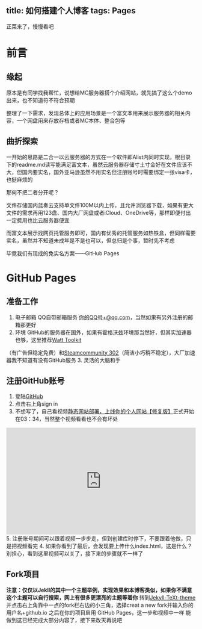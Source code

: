 title: 如何搭建个人博客
tags: Pages
---
正菜来了，慢慢看吧
<!--more-->
# 前言
## 缘起
原本是有同学找我帮忙，说想给MC服务器搭个介绍网站，就先搞了这么个demo出来，也不知道符不符合预期

整理了一下需求，发现总体上的应用场景是一个富文本用来展示服务器的相关内容，一个网盘用来存放存档或者MC本体、整合包等

## 曲折探索
一开始的思路是二合一以云服务器的方式在一个软件即Alist内同时实现，根目录下的readme.md读写能满足富文本，虽然云服务器存储寸土寸金好在文件应该不大，但国内要实名，国外亚马逊虽然不用实名但注册账号时需要绑定一张visa卡，也挺麻烦的

那何不把二者分开呢？

文件存储国内蓝奏云支持单文件100M以内上传，且允许浏览器下载，如果有更大文件的需求再用123盘、国内大厂网盘或者iCloud、OneDrive等，那样即便付出一定费用也比云服务器便宜

而富文本展示找网页托管服务即可，国内有优秀的托管服务如热铁盒，但同样需要实名，虽然并不知道未成年是不是也可以，但总归是个事，暂时先不考虑

毕竟我们有现成的免实名方案——GitHub Pages

# GitHub Pages
## 准备工作
1. 电子邮箱 QQ自带邮箱服务 你的QQ号+@qq.com，当然如果有另外注册的邮箱那更好
2. 环境 GitHub的服务器在国外，如果有霍格沃兹环境那当然好，但其实加速器也够，这里推荐[Watt Toolkit ](https://steampp.net/)

（有广告但稳定免费）和[Steamcommunity 302](https://www.dogfight360.com/blog/18682/)（简洁小巧稍不稳定），大厂加速器我不知道有没有GitHub服务
3. 灵活的大脑和手

## 注册GitHub账号
1. 登陆[GitHub](https://github.com)
2. 点击右上角sign in
3. 不想写了，自己看视频[静态网站部署，上线你的个人网站【修复版】](https://www.bilibili.com/video/BV17S4y1P7qH/?share_source=copy_web&vd_source=89a7357965fd5c17bd4917dea6f83350&t=214)正式开始在03：34，当然整个视频看看也不会有坏处

<div style="position:relative;padding-bottom:56.25%;width:100%;height:0;">
    <iframe src="https://player.bilibili.com/player.html?isOutside=true&aid=682977914&bvid=BV17S4y1P7qH&cid=768124049&p=1" scrolling="no" border="0" frameborder="no" framespacing="0" allowfullscreen="true" style="position:absolute;height:100%;width:100%;"></iframe></div>
5. 注册账号期间可以跟着视频一步步走，但到创建库时停下，不要跟着他做，只是把视频看完
4. 如果你看到了最后，会发现要上传什么index.html，这是什么？别担心，看到这里视频可以关了，接下来的步骤就不一样了

## Fork项目
**注意：仅仅以Jekll的其中一个主题举例，实现效果和本博客类似，如果你不满意这个主题可以自行搜索，网上有很多更漂亮的主题等着你**
转到[Jekyll-TeXt-theme](https://github.com/kitian616/jekyll-TeXt-theme)并点击右上角靠中一点的fork栏右边的小三角，选择creat a new fork并输入你的用户名+github.io
之后在你的项目启用 GitHub Pages，这一步和视频中一样
能做到这已经完成大部分内容了，接下来改天再说吧
